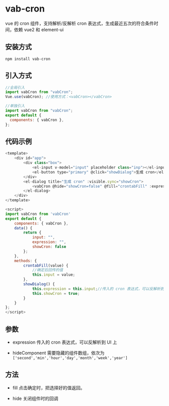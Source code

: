 # vab-cron

vue 的 cron 组件，支持解析/反解析 cron 表达式，生成最近五次的符合条件时间，依赖 vue2 和 element-ui

## 安装方式

```
npm install vab-cron
```

## 引入方式

```javascript
//全局引入
import vabCron from "vabCron";
Vue.use(vabCron); //使用方式：<vabCron></vabCron>

//单独引入
import vabCron from "vabCron";
export default {
  components: { vabCron },
};
```

## 代码示例

```javascript
<template>
    <div id="app">
        <div class="box">
            <el-input v-model="input" placeholder class="inp"></el-input>
            <el-button type="primary" @click="showDialog">生成 cron</el-button>
        </div>
        <el-dialog title="生成 cron" :visible.sync="showCron">
            <vabCron @hide="showCron=false" @fill="crontabFill" :expression="expression"></vabCron>
        </el-dialog>
    </div>
</template>

<script>
import vabCron from 'vabCron'
export default {
    components: { vabCron },
    data() {
        return {
            input: "",
            expression: "",
            showCron: false
        };
    },
    methods: {
        crontabFill(value) {
            //确定后回传的值
            this.input = value;
        },
        showDialog() {
            this.expression = this.input;//传入的 cron 表达式，可以反解析到 UI 上
            this.showCron = true;
        }
    }
};
</script>
```

## 参数

- expression
  传入的 cron 表达式，可以反解析到 UI 上

- hideComponent
  需要隐藏的组件数组，依次为`['second','min','hour','day','month','week','year']`

## 方法

- fill
  点击确定时，把选择好的值返回。

- hide
  关闭组件时的回调
